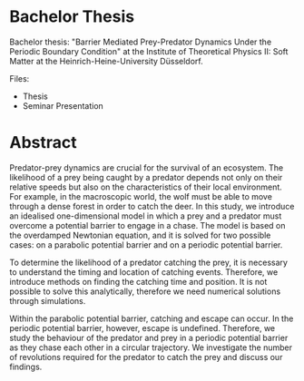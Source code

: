 # Bachelor Thesis

Bachelor thesis: "Barrier Mediated Prey-Predator Dynamics Under the Periodic Boundary Condition" at the Institute of Theoretical Physics II: Soft Matter at the Heinrich-Heine-University Düsseldorf. 

Files:
<ul>
 <li href="https://github.com/hawkerfriedrice/PredPreyDynamicsPeriodicBoundary/blob/main/Thesis/Wonges_Jessica_Bachelorarbeit.pdf">Thesis</li>
 <li href="https://github.com/hawkerfriedrice/PredPreyDynamicsPeriodicBoundary/blob/main/Thesis/Wonges_Jessica_Abschlussvortrag.pdf">Seminar Presentation</li>
</ul>

# Abstract
Predator-prey dynamics are crucial for the survival of an ecosystem. The likelihood of a prey being caught by a predator depends not only on their relative speeds but also on the characteristics of their local environment. For example, in the macroscopic world, the wolf must be able to move through a dense forest in order to catch the deer. In this study, we introduce an idealised one-dimensional model in which a prey and a predator must overcome a potential barrier to engage in a chase. The model is based on the overdamped Newtonian equation, and it is solved for two possible cases: on a parabolic potential barrier and on a periodic potential barrier. 

To determine the likelihood of a predator catching the prey, it is necessary to understand the timing and location of catching events. Therefore, we introduce methods on finding the catching time and position. It is not possible to solve this analytically, therefore we need numerical solutions through simulations.

Within the parabolic potential barrier, catching and escape can occur. In the periodic potential barrier, however, escape is undefined. Therefore, we study the behaviour of the predator and prey in a periodic potential barrier as they chase each other in a circular trajectory. We investigate the number of revolutions required for the predator to catch the prey and discuss our findings.
 
